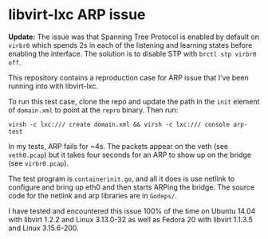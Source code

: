 # libvirt-lxc ARP issue

**Update:** The issue was that Spanning Tree Protocol is enabled by default on
`virbr0` which spends 2s in each of the listening and learning states before
enabling the interface. The solution is to disable STP with `brctl stp virbr0
off`.

This repository contains a reproduction case for ARP issue that I've been
running into with libvirt-lxc.

To run this test case, clone the repo and update the path in the `init` element
of `domain.xml` to point at the `repro` binary. Then run:

    virsh -c lxc:/// create domain.xml && virsh -c lxc:/// console arp-test

In my tests, ARP fails for ~4s. The packets appear on the veth (see
`veth0.pcap`) but it takes four seconds for an ARP to show up on the bridge (see
`virbr0.pcap`).

The test program is `containerinit.go`, and all it does is use netlink to
configure and bring up eth0 and then starts ARPing the bridge. The source code
for the netlink and arp libraries are in `Godeps/`.

I have tested and encountered this issue 100% of the time on Ubuntu 14.04 with
libvirt 1.2.2 and Linux 3.13.0-32 as well as Fedora 20 with libvirt 1.1.3.5 and
Linux 3.15.6-200.
